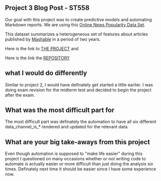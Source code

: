 ## Project 3 Blog Post - ST558

Our goal with this project was to create predictive models and automating Markdown reports. 
We are using this [Online News Popularity Data Set](https://archive.ics.uci.edu/ml/datasets/Online+News+Popularity).

This dataset summarizes a heterogeneous set of features about articles published by [Mashable](http://www.mashable.com) in a period of two years. 

Here is the link to [THE PROJECT](https://magarittenguyen.github.io/ST558_Project3_GroupF/) and                

Here is the link the [REPOSITORY](https://github.com/magarittenguyen/ST558_Project3_GroupF)

## what I would do differently

Similar to project 2,  I would have definately get started a little earlier. I was doing exam revision for the midterm test and decided to begin the project after the exam. 

## What was the most difficult part for

The most difficult part was definately the automation to have all six different data_channel_is_* rendered and updated for the relevant data.

## What are your big take-aways from this project

Even though automation is supposed to "make life easier" during this project I questioned on many occasions whether or not writing code to automate is actually easier or more difficult than just doing the analysis six times. Definately next time it should be easier since I have some experience now.


